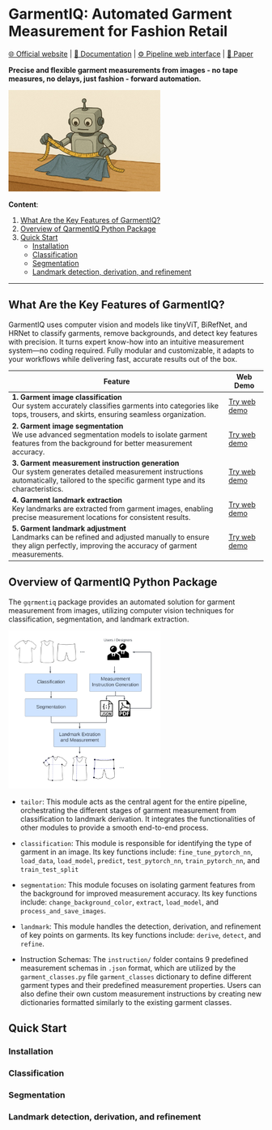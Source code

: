 # GarmentIQ: Automated Garment Measurement for Fashion Retail

[🌐 Official website](https://garmentiq.ly.gd.edu.kg/) | [📖 Documentation](https://garmentiq.ly.gd.edu.kg/documentation/) | [⚙️ Pipeline web interface](https://garmentiq.ly.gd.edu.kg/application/) | [📄 Paper](https://archive.gd.edu.kg/abs/20250525121523/)

**Precise and flexible garment measurements from images - no tape measures, no delays, just fashion - forward automation.**

<img src="https://raw.githubusercontent.com/lygitdata/GarmentIQ/refs/heads/gh-pages/asset/img/bg.jpg" alt="GarmentIQ Background Image" width="300px"/>

**Content**: 

1. [What Are the Key Features of GarmentIQ?](#what-are-the-key-features-of-garmentiq)
2. [Overview of QarmentIQ Python Package](#overview-of-qarmentiq-python-package)
3. [Quick Start](#quick-start)
    - [Installation](#installation)
    - [Classification](#classification)
    - [Segmentation](#segmentation)
    - [Landmark detection, derivation, and refinement](#landmark-detection-derivation-and-refinement)

---

## What Are the Key Features of GarmentIQ?

GarmentIQ uses computer vision and models like tinyViT, BiRefNet, and HRNet to classify garments, remove backgrounds, and detect key features with precision. It turns expert know-how into an intuitive measurement system—no coding required. Fully modular and customizable, it adapts to your workflows while delivering fast, accurate results out of the box.

| Feature | Web Demo |
|---------|----------|
| **1. Garment image classification**<br/>Our system accurately classifies garments into categories like tops, trousers, and skirts, ensuring seamless organization. | [Try web demo](https://garmentiq.ly.gd.edu.kg/application/demo/image-classification/) |
| **2. Garment image segmentation**<br/>We use advanced segmentation models to isolate garment features from the background for better measurement accuracy. | [Try web demo](https://garmentiq.ly.gd.edu.kg/application/demo/image-segmentation/) |
| **3. Garment measurement instruction generation**<br/>Our system generates detailed measurement instructions automatically, tailored to the specific garment type and its characteristics. | [Try web demo](https://garmentiq.ly.gd.edu.kg/application/demo/instruction-generation/) |
| **4. Garment landmark extraction**<br/>Key landmarks are extracted from garment images, enabling precise measurement locations for consistent results. | [Try web demo](https://garmentiq.ly.gd.edu.kg/application/demo/landmark-extraction/) |
| **5. Garment landmark adjustment**<br/>Landmarks can be refined and adjusted manually to ensure they align perfectly, improving the accuracy of garment measurements. | [Try web demo](https://garmentiq.ly.gd.edu.kg/application/demo/landmark-adjustment/) |

## Overview of QarmentIQ Python Package

The `gqrmentiq` package provides an automated solution for garment measurement from images, utilizing computer vision techniques for classification, segmentation, and landmark extraction.

<img src="https://raw.githubusercontent.com/lygitdata/GarmentIQ/refs/heads/gh-pages/asset/img/workflow.jpg" alt="GarmentIQ Workflow" width="300px"/>

- `tailor`: This module acts as the central agent for the entire pipeline, orchestrating the different stages of garment measurement from classification to landmark derivation. It integrates the functionalities of other modules to provide a smooth end-to-end process.

- `classification`: This module is responsible for identifying the type of garment in an image. Its key functions include: `fine_tune_pytorch_nn`, `load_data`, `load_model`, `predict`, `test_pytorch_nn`, `train_pytorch_nn`, and `train_test_split`

- `segmentation`: This module focuses on isolating garment features from the background for improved measurement accuracy. Its key functions include: `change_background_color`, `extract`, `load_model`, and `process_and_save_images`.

- `landmark`: This module handles the detection, derivation, and refinement of key points on garments. Its key functions include: `derive`, `detect`, and `refine`.

- Instruction Schemas: The `instruction/` folder contains 9 predefined measurement schemas in `.json` format, which are utilized by the `garment_classes.py` file `garment_classes` dictionary to define different garment types and their predefined measurement properties. Users can also define their own custom measurement instructions by creating new dictionaries formatted similarly to the existing garment classes.

## Quick Start

### Installation

### Classification

### Segmentation

### Landmark detection, derivation, and refinement
